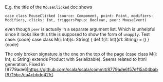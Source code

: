 E.g. the title of the `MouseClicked` doc shows

`case class MouseClicked (source: Component, point: Point, modifiers: Modifiers, clicks: Int, triggersPopup: Boolean, peer: MouseEvent)`

even though `peer` is actually in a separate argument list. Which is unhelpful since it looks like this title is supposed to show the form of `unapply`.
Test case:
{code}
case class M(i: Int)(s: String) {
  def f(i1: Int)(s1: String) = ()
}
{code}

The only broken signature is the one on the top of the page (case class M(i: Int, s: String) extends Product with Serializable). 
Seems related to html generation.
Fixed in [8779ade6|https://github.com/scala/scala/commit/8779ade6f57ef15a04babf9715bc7ca4cbbdc425].
